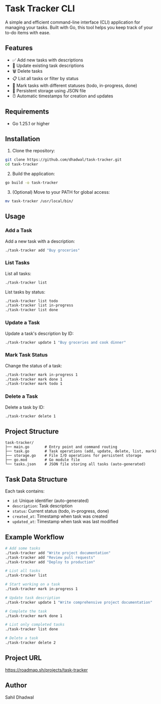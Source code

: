 # Task Tracker CLI

A simple and efficient command-line interface (CLI) application for managing your tasks. Built with Go, this tool helps you keep track of your to-do items with ease.

## Features

- ✅ Add new tasks with descriptions
- 📝 Update existing task descriptions
- 🗑️ Delete tasks
- 📋 List all tasks or filter by status
- 🔄 Mark tasks with different statuses (todo, in-progress, done)
- 💾 Persistent storage using JSON file
- ⏰ Automatic timestamps for creation and updates

## Requirements

- Go 1.25.1 or higher

## Installation

1. Clone the repository:
```bash
git clone https://github.com/dhadwal/task-tracker.git
cd task-tracker
```

2. Build the application:
```bash
go build -o task-tracker
```

3. (Optional) Move to your PATH for global access:
```bash
mv task-tracker /usr/local/bin/
```

## Usage

### Add a Task
Add a new task with a description:
```bash
./task-tracker add "Buy groceries"
```

### List Tasks
List all tasks:
```bash
./task-tracker list
```

List tasks by status:
```bash
./task-tracker list todo
./task-tracker list in-progress
./task-tracker list done
```

### Update a Task
Update a task's description by ID:
```bash
./task-tracker update 1 "Buy groceries and cook dinner"
```

### Mark Task Status
Change the status of a task:
```bash
./task-tracker mark in-progress 1
./task-tracker mark done 1
./task-tracker mark todo 1
```

### Delete a Task
Delete a task by ID:
```bash
./task-tracker delete 1
```

## Project Structure

```
task-tracker/
├── main.go       # Entry point and command routing
├── task.go       # Task operations (add, update, delete, list, mark)
├── storage.go    # File I/O operations for persistent storage
├── go.mod        # Go module file
└── tasks.json    # JSON file storing all tasks (auto-generated)
```

## Task Data Structure

Each task contains:
- `id`: Unique identifier (auto-generated)
- `description`: Task description
- `status`: Current status (todo, in-progress, done)
- `created_at`: Timestamp when task was created
- `updated_at`: Timestamp when task was last modified

## Example Workflow

```bash
# Add some tasks
./task-tracker add "Write project documentation"
./task-tracker add "Review pull requests"
./task-tracker add "Deploy to production"

# List all tasks
./task-tracker list

# Start working on a task
./task-tracker mark in-progress 1

# Update task description
./task-tracker update 1 "Write comprehensive project documentation"

# Complete the task
./task-tracker mark done 1

# List only completed tasks
./task-tracker list done

# Delete a task
./task-tracker delete 2
```
## Project URL
https://roadmap.sh/projects/task-tracker

## Author

Sahil Dhadwal
